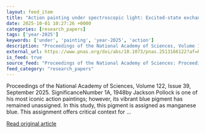 ```yaml
---
layout: feed_item
title: "Action painting under spectroscopic light: Excited-state exchange interactions behind the vibrant blue in Jackson Pollock’s Number 1A, 1948"
date: 2025-10-01 10:27:26 +0000
categories: [research_papers]
tags: ['year-2025']
keywords: ['under', 'painting', 'year-2025', 'action']
description: "Proceedings of the National Academy of Sciences, Volume 122, Issue 39, September 2025"
external_url: https://www.pnas.org/doi/abs/10.1073/pnas.2513166122?af=R
is_feed: true
source_feed: "Proceedings of the National Academy of Sciences: Proceedings of the National Academy of Sciences: Table of Contents"
feed_category: "research_papers"
---
```


Proceedings of the National Academy of Sciences, Volume 122, Issue 39, September 2025. SignificanceNumber 1A, 1948by Jackson Pollock is one of his most iconic action paintings; however, its vibrant blue pigment has remained unassigned. In this study, this pigment is assigned as manganese blue. This assignment offers critical context for ...

[Read original article](https://www.pnas.org/doi/abs/10.1073/pnas.2513166122?af=R)
